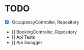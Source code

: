 # TODO

- [x] OccupancyController, Repository
- [] BookingController, Repository
- [] Api Tests
- [] Api Swagger 